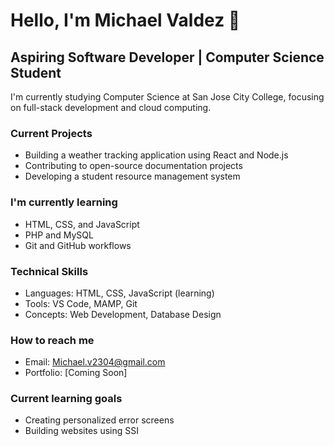 # Hello, I'm Michael Valdez 👋
## Aspiring Software Developer | Computer Science Student

I'm currently studying Computer Science at San Jose City College,
focusing on full-stack development and cloud computing.

### Current Projects
- Building a weather tracking application using React and Node.js
- Contributing to open-source documentation projects
- Developing a student resource management system

### I'm currently learning
- HTML, CSS, and JavaScript
- PHP and MySQL
- Git and GitHub workflows

### Technical Skills
- Languages: HTML, CSS, JavaScript (learning)
- Tools: VS Code, MAMP, Git
- Concepts: Web Development, Database Design

### How to reach me
- Email: Michael.v2304@gmail.com
- Portfolio: [Coming Soon]

### Current learning goals
- Creating personalized error screens
- Building websites using SSI
